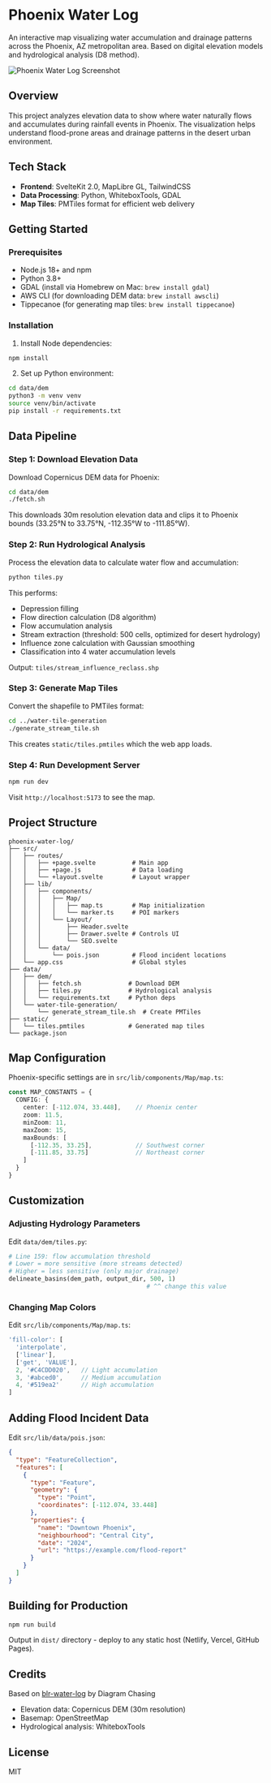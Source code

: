 # Phoenix Water Log

An interactive map visualizing water accumulation and drainage patterns across the Phoenix, AZ metropolitan area. Based on digital elevation models and hydrological analysis (D8 method).

![Phoenix Water Log Screenshot](screenshots/phoenix-water-map.png)

## Overview

This project analyzes elevation data to show where water naturally flows and accumulates during rainfall events in Phoenix. The visualization helps understand flood-prone areas and drainage patterns in the desert urban environment.

## Tech Stack

- **Frontend**: SvelteKit 2.0, MapLibre GL, TailwindCSS
- **Data Processing**: Python, WhiteboxTools, GDAL
- **Map Tiles**: PMTiles format for efficient web delivery

## Getting Started

### Prerequisites

- Node.js 18+ and npm
- Python 3.8+
- GDAL (install via Homebrew on Mac: `brew install gdal`)
- AWS CLI (for downloading DEM data: `brew install awscli`)
- Tippecanoe (for generating map tiles: `brew install tippecanoe`)

### Installation

1. Install Node dependencies:
```bash
npm install
```

2. Set up Python environment:
```bash
cd data/dem
python3 -m venv venv
source venv/bin/activate
pip install -r requirements.txt
```

## Data Pipeline

### Step 1: Download Elevation Data

Download Copernicus DEM data for Phoenix:

```bash
cd data/dem
./fetch.sh
```

This downloads 30m resolution elevation data and clips it to Phoenix bounds (33.25°N to 33.75°N, -112.35°W to -111.85°W).

### Step 2: Run Hydrological Analysis

Process the elevation data to calculate water flow and accumulation:

```bash
python tiles.py
```

This performs:
- Depression filling
- Flow direction calculation (D8 algorithm)
- Flow accumulation analysis
- Stream extraction (threshold: 500 cells, optimized for desert hydrology)
- Influence zone calculation with Gaussian smoothing
- Classification into 4 water accumulation levels

Output: `tiles/stream_influence_reclass.shp`

### Step 3: Generate Map Tiles

Convert the shapefile to PMTiles format:

```bash
cd ../water-tile-generation
./generate_stream_tile.sh
```

This creates `static/tiles.pmtiles` which the web app loads.

### Step 4: Run Development Server

```bash
npm run dev
```

Visit `http://localhost:5173` to see the map.

## Project Structure

```
phoenix-water-log/
├── src/
│   ├── routes/
│   │   ├── +page.svelte          # Main app
│   │   ├── +page.js              # Data loading
│   │   └── +layout.svelte        # Layout wrapper
│   ├── lib/
│   │   ├── components/
│   │   │   ├── Map/
│   │   │   │   ├── map.ts        # Map initialization
│   │   │   │   └── marker.ts     # POI markers
│   │   │   └── Layout/
│   │   │       ├── Header.svelte
│   │   │       ├── Drawer.svelte # Controls UI
│   │   │       └── SEO.svelte
│   │   └── data/
│   │       └── pois.json         # Flood incident locations
│   └── app.css                   # Global styles
├── data/
│   ├── dem/
│   │   ├── fetch.sh             # Download DEM
│   │   ├── tiles.py             # Hydrological analysis
│   │   └── requirements.txt     # Python deps
│   └── water-tile-generation/
│       └── generate_stream_tile.sh  # Create PMTiles
├── static/
│   └── tiles.pmtiles            # Generated map tiles
└── package.json

```

## Map Configuration

Phoenix-specific settings are in `src/lib/components/Map/map.ts`:

```typescript
const MAP_CONSTANTS = {
  CONFIG: {
    center: [-112.074, 33.448],    // Phoenix center
    zoom: 11.5,
    minZoom: 11,
    maxZoom: 15,
    maxBounds: [
      [-112.35, 33.25],            // Southwest corner
      [-111.85, 33.75]             // Northeast corner
    ]
  }
}
```

## Customization

### Adjusting Hydrology Parameters

Edit `data/dem/tiles.py`:

```python
# Line 159: flow accumulation threshold
# Lower = more sensitive (more streams detected)
# Higher = less sensitive (only major drainage)
delineate_basins(dem_path, output_dir, 500, 1)
                                      # ^^ change this value
```

### Changing Map Colors

Edit `src/lib/components/Map/map.ts`:

```typescript
'fill-color': [
  'interpolate',
  ['linear'],
  ['get', 'VALUE'],
  2, '#C4CDD020',   // Light accumulation
  3, '#abced0',     // Medium accumulation
  4, '#519ea2'      // High accumulation
]
```

## Adding Flood Incident Data

Edit `src/lib/data/pois.json`:

```json
{
  "type": "FeatureCollection",
  "features": [
    {
      "type": "Feature",
      "geometry": {
        "type": "Point",
        "coordinates": [-112.074, 33.448]
      },
      "properties": {
        "name": "Downtown Phoenix",
        "neighbourhood": "Central City",
        "date": "2024",
        "url": "https://example.com/flood-report"
      }
    }
  ]
}
```

## Building for Production

```bash
npm run build
```

Output in `dist/` directory - deploy to any static host (Netlify, Vercel, GitHub Pages).

## Credits

Based on [blr-water-log](https://github.com/diagram-chasing/blr-water-log) by Diagram Chasing

- Elevation data: Copernicus DEM (30m resolution)
- Basemap: OpenStreetMap
- Hydrological analysis: WhiteboxTools

## License

MIT
